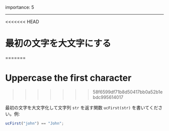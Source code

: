 importance: 5

---

<<<<<<< HEAD
# 最初の文字を大文字にする
=======
# Uppercase the first character
>>>>>>> 58f6599df71b8d50417bb0a52b1ebdc995614017

最初の文字を大文字化して文字列 `str` を返す関数 `ucFirst(str)` を書いてください。例:

```js
ucFirst("john") == "John";
```
